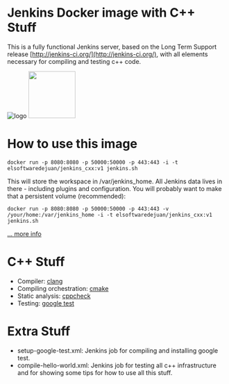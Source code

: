 # Jenkins Docker image with C++ Stuff 
This is a fully functional Jenkins server, based on the Long Term Support release [http://jenkins-ci.org/](http://jenkins-ci.org/), with all elements necessary for compiling and testing c++ code.

![logo](http://jenkins-ci.org/sites/default/files/jenkins_logo.png)
<img src="https://cmsresources.windowsphone.com/devcenter/common/resources/images/games/tech/CPlusPlus.png" width="108">

# How to use this image
```console
docker run -p 8080:8080 -p 50000:50000 -p 443:443 -i -t elsoftwaredejuan/jenkins_cxx:v1 jenkins.sh
```
This will store the workspace in /var/jenkins_home. All Jenkins data lives in there - including plugins and configuration. You will probably want to make that a persistent volume (recommended):

```console
docker run -p 8080:8080 -p 50000:50000 -p 443:443 -v /your/home:/var/jenkins_home -i -t elsoftwaredejuan/jenkins_cxx:v1 jenkins.sh
```
<a href="https://github.com/docker-library/docs/blob/master/jenkins/README.md" target="_blank">... more info</a>

# C++ Stuff
 * Compiler: <a href="http://clang.llvm.org" target="_blank">clang</a>
 * Compiling orchestration: <a href="https://cmake.org/documentation/" target="_blank">cmake</a>
 * Static analysis: <a href="http://cppcheck.sourceforge.net" target="_blank">cppcheck</a>
 * Testing: <a href="https://github.com/google/googletest" target="_blank">google test</a>
 
# Extra Stuff
 * setup-google-test.xml: Jenkins job for compiling and installing google test.
 * compile-hello-world.xml: Jenkins job for testing all c++ infrastructure and for showing some tips for how to use all this stuff.
 
